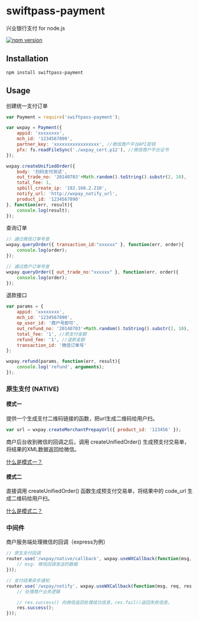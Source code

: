 # swiftpass-payment
兴业银行支付 for node.js

[![npm version](https://badge.fury.io/js/weixin-pay.svg)](http://badge.fury.io/js/weixin-pay)

## Installation
```
npm install swiftpass-payment
```

## Usage

创建统一支付订单
```js
var Payment = require('swiftpass-payment');

var wxpay = Payment({
	appid: 'xxxxxxxx',
	mch_id: '1234567890',
	partner_key: 'xxxxxxxxxxxxxxxxx', //微信商户平台API密钥
	pfx: fs.readFileSync('./wxpay_cert.p12'), //微信商户平台证书
});

wxpay.createUnifiedOrder({
	body: '扫码支付测试',
	out_trade_no: '20140703'+Math.random().toString().substr(2, 10),
	total_fee: 1,
	spbill_create_ip: '192.168.2.210',
	notify_url: 'http://wxpay_notify_url',
	product_id: '1234567890'
}, function(err, result){
	console.log(result);
});
```

查询订单
```js
// 通过微信订单号查
wxpay.queryOrder({ transaction_id:"xxxxxx" }, function(err, order){
	console.log(order);
});

// 通过商户订单号查
wxpay.queryOrder({ out_trade_no:"xxxxxx" }, function(err, order){
	console.log(order);
});
```

退款接口
```js
var params = {
	appid: 'xxxxxxxx',
	mch_id: '1234567890',
    op_user_id: '商户号即可',
    out_refund_no: '20140703'+Math.random().toString().substr(2, 10),
    total_fee: '1', //原支付金额
    refund_fee: '1', //退款金额
    transaction_id: '微信订单号'
};

wxpay.refund(params, function(err, result){
    console.log('refund', arguments);
});
```

### 原生支付 (NATIVE)

#### 模式一

提供一个生成支付二维码链接的函数，把url生成二维码给用户扫。

```js
var url = wxpay.createMerchantPrepayUrl({ product_id: '123456' });
```

商户后台收到微信的回调之后，调用 createUnifiedOrder() 生成预支付交易单，将结果的XML数据返回给微信。

[什么是模式一？](http://pay.weixin.qq.com/wiki/doc/api/native.php?chapter=6_4)

#### 模式二

直接调用 createUnifiedOrder() 函数生成预支付交易单，将结果中的 code_url 生成二维码给用户扫。

[什么是模式二？](http://pay.weixin.qq.com/wiki/doc/api/native.php?chapter=6_5)

### 中间件

商户服务端处理微信的回调（express为例）
```js
// 原生支付回调
router.use('/wxpay/native/callback', wxpay.useWXCallback(function(msg, req, res, next){
	// msg: 微信回调发送的数据
}));

// 支付结果异步通知
router.use('/wxpay/notify', wxpay.useWXCallback(function(msg, req, res, next){
	// 处理商户业务逻辑

    // res.success() 向微信返回处理成功信息，res.fail()返回失败信息。
    res.success();
}));
```
